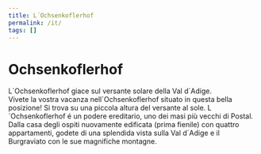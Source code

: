 ```yaml
---
title: L´Ochsenkoflerhof
permalink: /it/
tags: []
---
```


# Ochsenkoflerhof

L´Ochsenkoflerhof giace sul versante solare della Val d´Adige.  
Vivete la vostra vacanza nell´Ochsenkoflerhof situato in questa bella posizione!
Si trova su una piccola altura del versante al sole. L´Ochsenkoflerhof é un
podere ereditario, uno dei masi più vecchi di Postal.  
Dalla casa degli ospiti nuovamente edificata (prima fienile) con quattro
appartamenti, godete di una splendida vista sulla Val d´Adige e il Burgraviato
con le sue magnifiche montagne.
